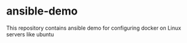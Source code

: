 # ansible-demo
This repository contains ansible demo for configuring docker on Linux servers like ubuntu

